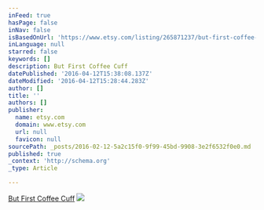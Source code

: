```yaml
---
inFeed: true
hasPage: false
inNav: false
isBasedOnUrl: 'https://www.etsy.com/listing/265871237/but-first-coffee-cuff?ref=shop_home_active_14'
inLanguage: null
starred: false
keywords: []
description: But First Coffee Cuff
datePublished: '2016-04-12T15:38:08.137Z'
dateModified: '2016-04-12T15:28:44.283Z'
author: []
title: ''
authors: []
publisher:
  name: etsy.com
  domain: www.etsy.com
  url: null
  favicon: null
sourcePath: _posts/2016-02-12-5a2c15f0-9f99-45bd-9908-3e2f6532f0e0.md
published: true
_context: 'http://schema.org'
_type: Article

---
```

[But First Coffee Cuff][0]
![](https://s3-us-west-2.amazonaws.com/the-grid-img/p/bfa92ae2406f01fc74721e25eca3416432d8c2c3.jpg)

[0]: https://www.etsy.com/listing/265871237/but-first-coffee-cuff?ref=shop_home_active_14